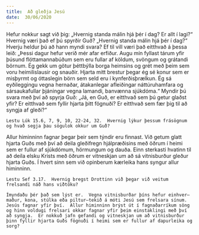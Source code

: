```yaml
---
title:  Að gleðja Jesú
date:  30/06/2020
---
```


Hefur nokkur sagt við þig: „Hvernig standa málin hjá þér í dag? Er allt í lagi?“ Hvernig væri það ef þú spyrðir Guð?  „Hvernig standa málin hjá þér í dag?“  Hverju heldur þú að hann myndi svara?  Ef til vill væri það eitthvað á þessa leið: „Þessi dagur hefur verið mér afar erfiður.  Augu mín fyllast tárum yfir þúsund flóttamannabúðum sem eru fullar af köldum, svöngum og grátandi börnum.  Ég gekk um götur þéttbýlla borga heimsins og grét með þeim sem voru heimilislausir og snauðir.  Hjarta mitt brestur þegar ég sé konur sem er misþyrmt og óttaslegin börn sem seld eru í kynferðisþrælkun.  Ég sá eyðileggingu vegna hernaðar, átakanlegar afleiðingar náttúruhamfara og sársaukafullar þjáningar vegna lamandi, banvænna sjúkdóma.“  Myndir þú svara með því að spyrja Guð: „Já, en Guð, er eitthvað sem þú getur glaðst yfir?  Er eitthvað sem fyllir hjarta þitt fögnuði?  Er eitthvað sem fær þig til að syngja af gleði?“

`Lestu Lúk 15.6, 7, 9, 10, 22-24, 32.  Hvernig lýkur þessum frásögnum og hvað segja þau sögulok okkur um Guð?`

Allur himinninn fagnar þegar þeir sem týndir eru finnast.  Við getum glatt hjarta Guðs með því að deila gleðifregn hjálpræðisins með öðrum í heimi sem er fullur af sjúkdómum, hörmungum og dauða.  Einn sterkasti hvatinn til að deila elsku Krists með öðrum er vitneskjan um að sá vitnisburður gleður hjarta Guðs.  Í hvert sinn sem við opinberum kærleika hans syngur allur himinninn.

`Lestu Sef 3.17.  Hvernig bregst Drottinn við þegar við veitum frelsandi náð hans viðtöku?`

`Ímyndaðu þér það sem lýst er.  Vegna vitnisburðar þíns hefur einhver–maður, kona, stúlka eða piltur–tekið á móti Jesú sem frelsara sínum.  Jesús fagnar yfir því.  Allur himinninn brýst út í fagnaðarríkum söng og hinn voldugi frelsari okkar fagnar yfir þeim einstaklingi með því að syngja.  Er nokkuð jafn gefandi og vitneskjan um að vitnisburður þinn fyllir hjarta Guðs fögnuði í heimi sem er fullur af dapurleika og sorg?`